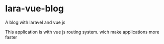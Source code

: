 # lara-vue-blog
A blog with laravel and vue js

This application is with vue js routing system. wich make applications more faster
